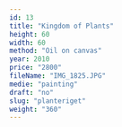 ```yaml
---
id: 13
title: "Kingdom of Plants"
height: 60
width: 60
method: "Oil on canvas"
year: 2010
price: "2800"
fileName: "IMG_1825.JPG"
medie: "painting"
draft: "no"
slug: "planteriget"
weight: "360"
---
```

